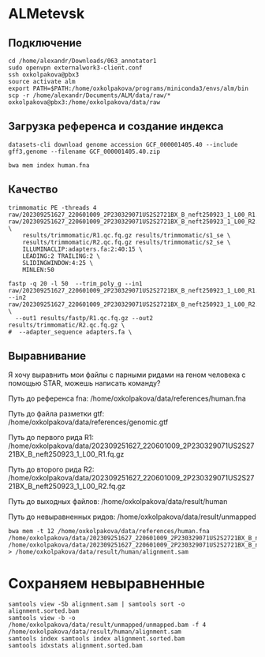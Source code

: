# ALMetevsk

## Подключение
```{}
cd /home/alexandr/Downloads/063_annotator1
sudo openvpn externalwork3-client.conf
ssh oxkolpakova@pbx3
source activate alm
export PATH=$PATH:/home/oxkolpakova/programs/miniconda3/envs/alm/bin
scp -r /home/alexandr/Documents/ALM/data/raw/* oxkolpakova@pbx3:/home/oxkolpakova/data/raw
```
## Загрузка референса и создание индекса
```
datasets-cli download genome accession GCF_000001405.40 --include gff3,genome --filename GCF_000001405.40.zip

bwa mem index human.fna
```
## Качество
```
trimmomatic PE -threads 4 raw/202309251627_220601009_2P230329071US2S2721BX_B_neft250923_1_L00_R1.fq.gz raw/202309251627_220601009_2P230329071US2S2721BX_B_neft250923_1_L00_R2.fq.gz \
    results/trimmomatic/R1.qc.fq.gz results/trimmomatic/s1_se \
    results/trimmomatic/R2.qc.fq.gz results/trimmomatic/s2_se \
    ILLUMINACLIP:adapters.fa:2:40:15 \ 
    LEADING:2 TRAILING:2 \
    SLIDINGWINDOW:4:25 \ 
    MINLEN:50 
```


```
fastp -q 20 -l 50  --trim_poly_g --in1 raw/202309251627_220601009_2P230329071US2S2721BX_B_neft250923_1_L00_R1.fq.gz --in2 raw/202309251627_220601009_2P230329071US2S2721BX_B_neft250923_1_L00_R2.fq.gz \
  --out1 results/fastp/R1.qc.fq.gz --out2 results/trimmomatic/R2.qc.fq.gz \
#  --adapter_sequence adapters.fa \

```
## Выравнивание
Я хочу выравнить мои файлы с парными ридами на геном человека с помощью STAR, можешь написать команду?

Путь до референса fna:
/home/oxkolpakova/data/references/human.fna

Путь до файла разметки gtf:
/home/oxkolpakova/data/references/genomic.gtf

Путь до первого рида R1:
/home/oxkolpakova/data/202309251627_220601009_2P230329071US2S2721BX_B_neft250923_1_L00_R1.fq.gz

Путь до второго рида R2:
/home/oxkolpakova/data/202309251627_220601009_2P230329071US2S2721BX_B_neft250923_1_L00_R2.fq.gz

Путь до выходных файлов:
/home/oxkolpakova/data/result/human

Путь до невыравненных ридов:
/home/oxkolpakova/data/result/unmapped
```
bwa mem -t 12 /home/oxkolpakova/data/references/human.fna /home/oxkolpakova/data/202309251627_220601009_2P230329071US2S2721BX_B_neft250923_1_L00_R1.fq.gz /home/oxkolpakova/data/202309251627_220601009_2P230329071US2S2721BX_B_neft250923_1_L00_R2.fq.gz > /home/oxkolpakova/data/result/human/alignment.sam
```
# Сохраняем невыравненные
```
samtools view -Sb alignment.sam | samtools sort -o alignment.sorted.bam
samtools view -b -o /home/oxkolpakova/data/result/unmapped/unmapped.bam -f 4 /home/oxkolpakova/data/result/human/alignment.sam
samtools index samtools index alignment.sorted.bam 
samtools idxstats alignment.sorted.bam 
```
